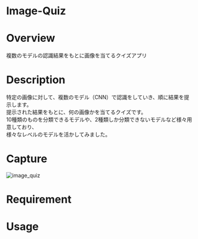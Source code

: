 # Image-Quiz

# Overview
複数のモデルの認識結果をもとに画像を当てるクイズアプリ

# Description
特定の画像に対して、複数のモデル（CNN）で認識をしていき、順に結果を提示します。  
提示された結果をもとに、何の画像かを当てるクイズです。  
10種類のものを分類できるモデルや、2種類しか分類できないモデルなど様々用意しており、  
様々なレベルのモデルを活かしてみました。

# Capture
![image_quiz](https://user-images.githubusercontent.com/39453720/46592207-7d255200-cafb-11e8-9650-562a330b22be.png)

# Requirement

# Usage
